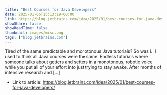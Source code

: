 ```yaml
---
title: "Best Courses for Java Developers"
date: 2025-01-06T15:13:19+00:00
link: https://blog.jetbrains.com/idea/2025/01/best-courses-for-java-developers/
showShare: false
showReadTime: false
thumbnail: images/misc.png
tags: ["blog.jetbrains.com"]
---
```

Tired of the same predictable and monotonous Java tutorials? So was I.  I used to think all Java courses were the same. Endless tutorials where someone talks about getters and setters in a monotonous, robotic voice while you put all of your effort into just trying to stay awake. After months of intensive research and […]

- Link to article: https://blog.jetbrains.com/idea/2025/01/best-courses-for-java-developers/